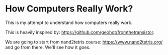 # How Computers Really Work?

This is my attempt to understand how computers really work. 

This is heavily inspired by: https://github.com/geohot/fromthetransistor.

We are going to start from nand2tetris course: https://www.nand2tetris.org/ and go from there. We'll see how it goes.




